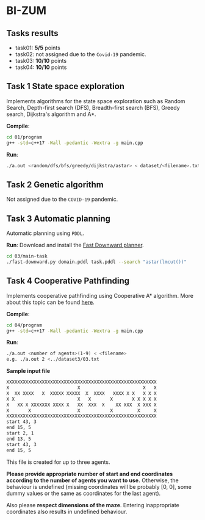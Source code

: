 # BI-ZUM
## Tasks results
- task01: **5/5** points
- task02: not assigned due to the `Covid-19` pandemic.
- task03: **10/10** points
- task04: **10/10** points

## Task 1 State space exploration
Implements algorithms for the state space exploration such as Random Search,
Depth-first search (DFS), Breadth-first search (BFS), Greedy search, Dijkstra's
algorithm and A*.

**Compile**:
```bash
cd 01/program
g++ -std=c++17 -Wall -pedantic -Wextra -g main.cpp
```

**Run**:
```bash
./a.out <random/dfs/bfs/greedy/dijkstra/astar> < dataset/<filename>.txt
```

## Task 2 Genetic algorithm
Not assigned due to the `COVID-19` pandemic.

## Task 3 Automatic planning
Automatic planning using `PDDL`.

**Run**: 
Download and install the [Fast Downward planner](http://www.fast-downward.org).
```bash
cd 03/main-task
./fast-downward.py domain.pddl task.pddl --search "astar(lmcut())"
```
## Task 4 Cooperative Pathfinding
Implements cooperative pathfinding using Cooperative A* algorithm. More about this topic can be found [here](https://www.aaai.org/Papers/AIIDE/2005/AIIDE05-020.pdf).

**Compile**:
```bash
cd 04/program
g++ -std=c++17 -Wall -pedantic -Wextra -g main.cpp
```

**Run**:
```bash
./a.out <number of agents>(1-9) < <filename>
e.g. ./a.out 2 <../dataset3/03.txt
```

**Sample input file**
```txt
XXXXXXXXXXXXXXXXXXXXXXXXXXXXXXXXXXXXXXXXXXXXXXXXXXXXXXX
X                         X                       X   X
X  XX XXXX   X  XXXXX XXXXX  X  XXXX   XXXX X X   X X X
X X                       X   X       X       X X X X X
X   XX X XXXXXXX XXXX X   XX  XXX  X    XX XXX  X XXX X
X       X                 X           X         X     X
XXXXXXXXXXXXXXXXXXXXXXXXXXXXXXXXXXXXXXXXXXXXXXXXXXXXXXX
start 43, 3
end 15, 5
start 2, 1
end 13, 5
start 43, 3
end 15, 5
```
This file is created for up to three agents.

**Please provide appropriate number of start and end coordinates according to the number of agents you want to use.** Otherwise, the behaviour is undefined (missing coordinates will be probably [0, 0], some dummy values or the same as coordinates for the last agent).

Also please **respect dimensions of the maze**. Entering inappropriate coordinates also results in undefined behaviour.

